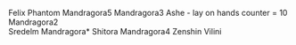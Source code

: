 Felix
Phantom
Mandragora5
Mandragora3
Ashe - lay on hands counter = 10
Mandragora2  
Sredelm Mandragora*
Shitora
Mandragora4
Zenshin
Vilini


